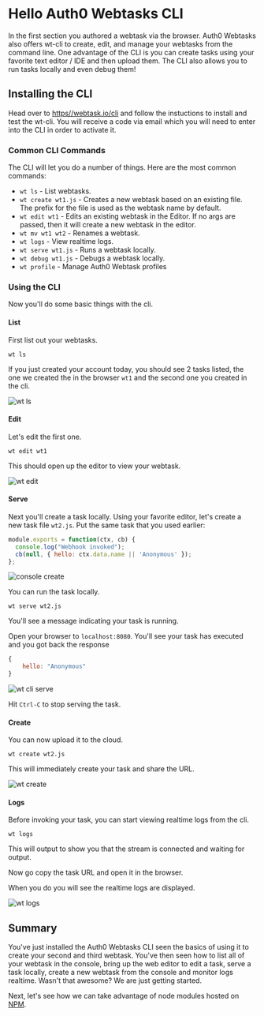

# Hello Auth0 Webtasks CLI

In the first section you authored a webtask via the browser. Auth0 Webtasks also offers wt-cli to create, edit, and manage your webtasks from the command line. One advantage of the CLI is you can create tasks using your favorite text editor / IDE and then upload them. The CLI also allows you to run tasks locally and even debug them! 

## Installing the CLI

Head over to [https//webtask.io/cli](https://webtask.io/cli) and follow the instuctions to install and test the wt-cli. You will receive a code via email which you will need to enter into the CLI in order to activate it.

### Common CLI Commands

The CLI will let you do a number of things. Here are the most common commands:

- `wt ls` - List webtasks.
- `wt create wt1.js` - Creates a new webtask based on an existing file. The prefix for the file is used as the webtask name by default. 
- `wt edit wt1` - Edits an existing webtask in the Editor. If no args are passed, then it will create a new webtask in the editor. 
- `wt mv wt1 wt2` - Renames a webtask. 
- `wt logs` - View realtime logs.
- `wt serve wt1.js` - Runs a webtask locally.
- `wt debug wt1.js` - Debugs a webtask locally.
- `wt profile` - Manage Auth0 Webtask profiles

### Using the CLI
Now you'll do some basic things with the cli.

#### List
First list out your webtasks.

```
wt ls
```

If you just created your account today, you should see 2 tasks listed, the one we created the in the browser `wt1` and the second one you created in the cli.

![wt ls](../images/wt-cli-ls.png)

#### Edit
Let's edit the first one.

```
wt edit wt1
```

This should open up the editor to view your webtask.

![wt edit](../images/wt-cli-edit.gif)

#### Serve

Next you'll create a task locally. Using your favorite editor, let's create a new task file `wt2.js`. Put the same task that you used earlier:

```javascript
module.exports = function(ctx, cb) {
  console.log("Webhook invoked");
  cb(null, { hello: ctx.data.name || 'Anonymous' });
};
```

![console create](../images/console-create.gif)

You can run the task locally.

```
wt serve wt2.js
```

You'll see a message indicating your task is running.

Open your browser to `localhost:8080`. You'll see your task has executed and you got back the response

```javascript
{
    hello: "Anonymous"
}
```

![wt cli serve](../images/wt-cli-serve.gif)

Hit `Ctrl-C` to stop serving the task.

#### Create

You can now upload it to the cloud.

```
wt create wt2.js
```

This will immediately create your task and share the URL.

![wt create](../images/wt-cli-create.gif)


#### Logs
Before invoking your task, you can start viewing realtime logs from the cli.

```
wt logs
```

This will output to show you that the stream is connected and waiting for output.

Now go copy the task URL and open it in the browser. 

When you do you will see the realtime logs are displayed.

![wt logs](../images/wt-cli-logs.gif)

## Summary


You've just installed the Auth0 Webtasks CLI seen the basics of using it to create your second and third webtask. You've then seen how to list all of your webtask in the console, bring up the web editor to edit a task, serve a task locally, create a new webtask from the console and monitor logs realtime. Wasn't that awesome? We are just getting started. 

Next, let's see how we can take advantage of node modules hosted on [NPM](npm-modules.md).